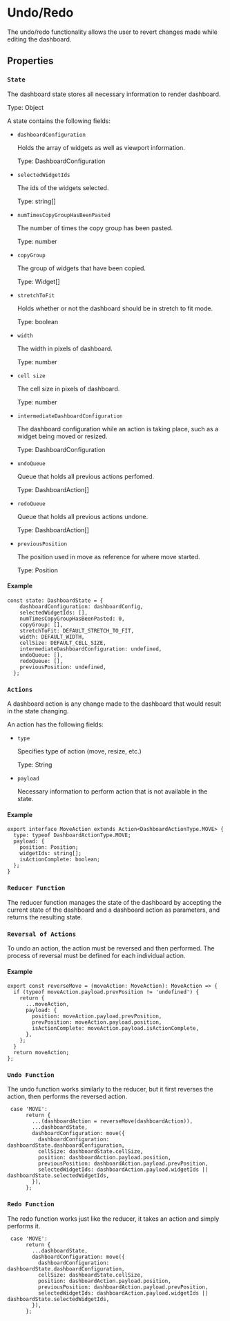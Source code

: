 # Undo/Redo

The undo/redo functionality allows the user to revert changes made while editing the dashboard. 

## Properties

### `State`

The dashboard state stores all necessary information to render dashboard. 

Type: Object

A state contains the following fields:

 - `dashboardConfiguration`

    Holds the array of widgets as well as viewport information.

    Type: DashboardConfiguration

 - `selectedWidgetIds`

    The ids of the widgets selected.

    Type: string[]     

 - `numTimesCopyGroupHasBeenPasted`

    The number of times the copy group has been pasted. 

    Type: number

- `copyGroup`

    The group of widgets that have been copied. 

    Type: Widget[]

- `stretchToFit`

    Holds whether or not the dashboard should be in stretch to fit mode. 

    Type: boolean

- `width`

    The width in pixels of dashboard. 

    Type: number

- `cell size`

    The cell size in pixels of dashboard. 

    Type: number

- `intermediateDashboardConfiguration`

    The dashboard configuration while an action is taking place, such as a widget being moved or resized. 

    Type: DashboardConfiguration

- `undoQueue`

    Queue that holds all previous actions perfomed.

    Type: DashboardAction[]

- `redoQueue`

    Queue that holds all previous actions undone.

    Type: DashboardAction[]

- `previousPosition`

    The position used in move as reference for where move started.     

    Type: Position

#### Example
```
const state: DashboardState = {
    dashboardConfiguration: dashboardConfig,
    selectedWidgetIds: [],
    numTimesCopyGroupHasBeenPasted: 0,
    copyGroup: [],
    stretchToFit: DEFAULT_STRETCH_TO_FIT,
    width: DEFAULT_WIDTH,
    cellSize: DEFAULT_CELL_SIZE,
    intermediateDashboardConfiguration: undefined,
    undoQueue: [],
    redoQueue: [],
    previousPosition: undefined,
  };
```

### `Actions`

A dashboard action is any change made to the dashboard that would result in the state changing. 

An action has the following fields:
- `type`

    Specifies type of action (move, resize, etc.)    

    Type: String

- `payload`

    Necessary information to perform action that is not available in the state.     

#### Example
```
export interface MoveAction extends Action<DashboardActionType.MOVE> {
  type: typeof DashboardActionType.MOVE;
  payload: {
    position: Position;
    widgetIds: string[];
    isActionComplete: boolean;
  };
}
```

### `Reducer Function`

The reducer function manages the state of the dashboard by accepting the current state of the dashboard and a dashboard action as parameters, and returns the resulting state. 

### `Reversal of Actions`

To undo an action, the action must be reversed and then performed. The process of reversal must be defined for each individual action. 

#### Example
```
export const reverseMove = (moveAction: MoveAction): MoveAction => {
  if (typeof moveAction.payload.prevPosition != 'undefined') {
    return {
      ...moveAction,
      payload: {
        position: moveAction.payload.prevPosition,
        prevPosition: moveAction.payload.position,
        isActionComplete: moveAction.payload.isActionComplete,
      },
    };
  }
  return moveAction;
};
```
### `Undo Function`
The undo function works similarly to the reducer, but it first reverses the action, then performs the reversed action.

```
 case 'MOVE':
      return {
        ...(dashboardAction = reverseMove(dashboardAction)),
        ...dashboardState,
        dashboardConfiguration: move({
          dashboardConfiguration: dashboardState.dashboardConfiguration,
          cellSize: dashboardState.cellSize,
          position: dashboardAction.payload.position,
          previousPosition: dashboardAction.payload.prevPosition,
          selectedWidgetIds: dashboardAction.payload.widgetIds || dashboardState.selectedWidgetIds,
        }),
      };

```

### `Redo Function`
The redo function works just like the reducer, it takes an action and simply performs it.

```
 case 'MOVE':
      return {
        ...dashboardState,
        dashboardConfiguration: move({
          dashboardConfiguration: dashboardState.dashboardConfiguration,
          cellSize: dashboardState.cellSize,
          position: dashboardAction.payload.position,
          previousPosition: dashboardAction.payload.prevPosition,
          selectedWidgetIds: dashboardAction.payload.widgetIds || dashboardState.selectedWidgetIds,
        }),
      };

```